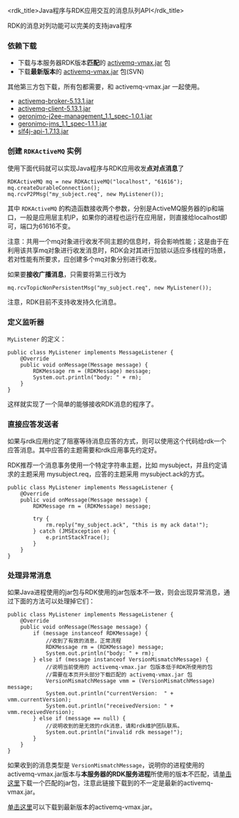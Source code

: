 <rdk_title>Java程序与RDK应用交互的消息队列API</rdk_title>



RDK的消息对列功能可以完美的支持java程序

### 依赖下载 ###

- 下载与本服务器RDK版本**匹配**的 [activemq-vmax.jar](/rdk/proc/bin/lib/activemq-vmax.jar) 包
- 下载**最新版本**的 [activemq-vmax.jar](http://10.5.70.3/ZXVMAX/CODE/dev/ZXVMAX/vmax-app-cn/CODE/ZTECOMMON/ServerCode/activemq/client/java/activemq-vmax/lib/activemq-vmax.jar) 包(SVN)

其他第三方包下载，所有包都需要，和 activemq-vmax.jar 一起使用。

- [activemq-broker-5.13.1.jar](/rdk/proc/bin/lib/activemq-broker-5.13.1.jar)
- [activemq-client-5.13.1.jar](/rdk/proc/bin/lib/activemq-client-5.13.1.jar)
- [geronimo-j2ee-management_1.1_spec-1.0.1.jar](/rdk/proc/bin/lib/geronimo-j2ee-management_1.1_spec-1.0.1.jar)
- [geronimo-jms_1.1_spec-1.1.1.jar](/rdk/proc/bin/lib/geronimo-jms_1.1_spec-1.1.1.jar)
- [slf4j-api-1.7.13.jar](/rdk/proc/bin/lib/slf4j-api-1.7.13.jar)



### 创建 `RDKActiveMQ` 实例 ###

使用下面代码就可以实现Java程序与RDK应用收发**点对点消息**了

	RDKActiveMQ mq = new RDKActiveMQ("localhost", "61616");
	mq.createDurableConnection();
	mq.rcvP2PMsg("my_subject.req", new MyListener());

其中 `RDKActiveMQ` 的构造函数接收两个参数，分别是ActiveMQ服务器的ip和端口，一般是应用层主机IP，如果你的进程也运行在应用层，则直接给localhost即可，端口为61616不变。

注意：共用一个mq对象进行收发不同主题的信息时，将会影响性能；这是由于在利用该共享mq对象进行收发消息时，RDK会对其进行加锁以适应多线程的场景，若对性能有所要求，应创建多个mq对象分别进行收发。

如果要**接收广播消息**，只需要将第三行改为

	mq.rcvTopicNonPersistentMsg("my_subject.req", new MyListener());

注意，RDK目前不支持收发持久化消息。

### 定义监听器 ###

`MyListener` 的定义：

	public class MyListener implements MessageListener {
		@Override
		public void onMessage(Message message) {
			RDKMessage rm = (RDKMessage) message;
			System.out.println("body: " + rm);
		}
	}

这样就实现了一个简单的能够接收RDK消息的程序了。

### 直接应答发送者 ###

如果与rdk应用约定了阻塞等待消息应答的方式，则可以使用这个代码给rdk一个应答消息。其中应答的主题需要和rdk应用事先约定好。

RDK推荐一个消息事务使用一个特定字符串主题，比如 mysubject，并且约定请求的主题采用 mysubject.req，应答的主题采用 mysubject.ack的方式。

	public class MyListener implements MessageListener {
		@Override
		public void onMessage(Message message) {
			RDKMessage rm = (RDKMessage) message;

			try {
				rm.reply("my_subject.ack", "this is my ack data!");
			} catch (JMSException e) {
				e.printStackTrace();
			}
		}
	}

### 处理异常消息 ###

如果Java进程使用的jar包与RDK使用的jar包版本不一致，则会出现异常消息，通过下面的方法可以处理掉它们：

	public class MyListener implements MessageListener {
		@Override
		public void onMessage(Message message) {
			if (message instanceof RDKMessage) {
				//收到了有效的消息，正常流程
				RDKMessage rm = (RDKMessage) message;
				System.out.println("body: " + rm);
			} else if (message instanceof VersionMismatchMessage) {
				//说明当前使用的 activemq-vmax.jar 包版本低于RDK所使用的包
				//需要在本页开头部分下载匹配的 activemq-vmax.jar 包
				VersionMismatchMessage vmm = (VersionMismatchMessage) message;
				System.out.println("currentVersion:  " + vmm.currentVersion);
				System.out.println("receivedVersion: " + vmm.receivedVersion);
			} else if (message == null) {
				//说明收到的是无效的rdk消息，请和rdk维护团队联系。
				System.out.println("invalid rdk message!");
			}
		}
	}

如果收到的消息类型是 `VersionMismatchMessage`，说明你的进程使用的activemq-vmax.jar版本与**本服务器的RDK服务进程**所使用的版本不匹配，请[单击这里](/rdk/proc/bin/lib/activemq-vmax.jar)下载一个匹配的jar包，注意此链接下载到的不一定是最新的activemq-vmax.jar。

[单击这里](http://10.5.70.3/ZXVMAX/CODE/dev/ZXVMAX/vmax-app-cn/CODE/ZTECOMMON/ServerCode/activemq/client/java/activemq-vmax/lib/activemq-vmax.jar)可以下载到最新版本的activemq-vmax.jar。




